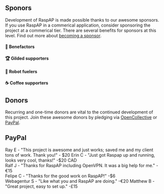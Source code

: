 ## Sponors 

Development of RaspAP is made possible thanks to our awesome sponsors. If you use RaspAP in a commerical application, consider sponsoring the project at a commerical tier. There are several benefits for sponsors at this level. Find out more about [becoming a sponsor](https://github.com/sponsors/billz).

#### 💖 Benefactors

#### 🏆 Gilded supporters 

#### 🤖 Robot fuelers 

#### ☕️  Coffee supporters 

## Donors

Recurring and one-time donors are vital to the continued development of this project. Join these awesome donors by pledging via [OpenCollective](https://opencollective.com/raspap) or [PayPal](https://paypal.me/billzgithub).

## PayPal
Ray E - "This project is awesome and just works; saved me and my client tons of work. Thank you!" - $20  
Erin C - "Just got Raspap up and running, looks very cool, thanks!" -$20 CAD  
Ralf J - "Thanks for RaspAP including OpenVPN. It was a big help for me." -€15  
Felipe C - "Thanks for the good work on RaspAP!" -$6  
Webagentur S - "Like what you and RaspAP are doing." -€20
Matthew B - "Great project, easy to set up." -£15
